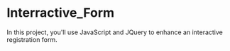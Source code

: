 # Interractive_Form
In this project, you'll use JavaScript and JQuery to enhance an interactive registration form.
